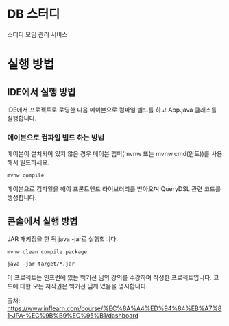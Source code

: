 # DB 스터디

스터디 모임 관리 서비스

# 실행 방법


## IDE에서 실행 방법

IDE에서 프로젝트로 로딩한 다음 메이븐으로 컴파일 빌드를 하고 App.java 클래스를 실행합니다.

### 메이븐으로 컴파일 빌드 하는 방법

메이븐이 설치되어 있지 않은 경우 메이븐 랩퍼(mvnw 또는 mvnw.cmd(윈도))를 사용해서 빌드하세요.

```
mvnw compile
```

메이븐으로 컴파일을 해야 프론트엔드 라이브러리를 받아오며 QueryDSL 관련 코드를 생성합니다.

## 콘솔에서 실행 방법

JAR 패키징을 한 뒤 java -jar로 실행합니다.

```
mvnw clean compile package
```

```
java -jar target/*.jar
```

이 프로젝트는 인프런에 있는 백기선 님의 강의를 수강하며 작성한 프로젝트입니다.
코드에 대한 모든 저작권은 백기선 님께 있음을 명시합니다.

출처: https://www.inflearn.com/course/%EC%8A%A4%ED%94%84%EB%A7%81-JPA-%EC%9B%B9%EC%95%B1/dashboard

